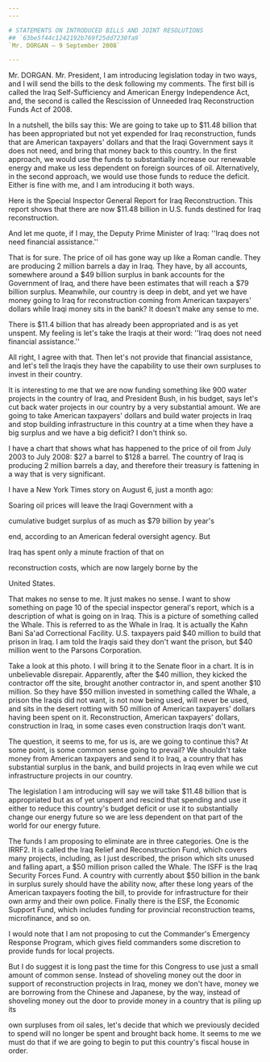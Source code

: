 ```yaml
---
---

# STATEMENTS ON INTRODUCED BILLS AND JOINT RESOLUTIONS
## `63be5f44c1242192b769f25dd7230fa9`
`Mr. DORGAN — 9 September 2008`

---
```



Mr. DORGAN. Mr. President, I am introducing legislation today in two 
ways, and I will send the bills to the desk following my comments. The 
first bill is called the Iraq Self-Sufficiency and American Energy 
Independence Act, and, the second is called the Rescission of Unneeded 
Iraq Reconstruction Funds Act of 2008.

In a nutshell, the bills say this: We are going to take up to $11.48 
billion that has been appropriated but not yet expended for Iraq 
reconstruction, funds that are American taxpayers' dollars and that the 
Iraqi Government says it does not need, and bring that money back to 
this country. In the first approach, we would use the funds to 
substantially increase our renewable energy and make us less dependent 
on foreign sources of oil. Alternatively, in the second approach, we 
would use those funds to reduce the deficit. Either is fine with me, 
and I am introducing it both ways.

Here is the Special Inspector General Report for Iraq Reconstruction. 
This report shows that there are now $11.48 billion in U.S. funds 
destined for Iraq reconstruction.

And let me quote, if I may, the Deputy Prime Minister of Iraq: ''Iraq 
does not need financial assistance.''

That is for sure. The price of oil has gone way up like a Roman 
candle. They are producing 2 million barrels a day in Iraq. They have, 
by all accounts, somewhere around a $49 billion surplus in bank 
accounts for the Government of Iraq, and there have been estimates that 
will reach a $79 billion surplus. Meanwhile, our country is deep in 
debt, and yet we have money going to Iraq for reconstruction coming 
from American taxpayers' dollars while Iraqi money sits in the bank? It 
doesn't make any sense to me.

There is $11.4 billion that has already been appropriated and is as 
yet unspent. My feeling is let's take the Iraqis at their word: ''Iraq 
does not need financial assistance.''

All right, I agree with that. Then let's not provide that financial 
assistance, and let's tell the Iraqis they have the capability to use 
their own surpluses to invest in their country.

It is interesting to me that we are now funding something like 900 
water projects in the country of Iraq, and President Bush, in his 
budget, says let's cut back water projects in our country by a very 
substantial amount. We are going to take American taxpayers' dollars 
and build water projects in Iraq and stop building infrastructure in 
this country at a time when they have a big surplus and we have a big 
deficit? I don't think so.

I have a chart that shows what has happened to the price of oil from 
July 2003 to July 2008: $27 a barrel to $128 a barrel. The country of 
Iraq is producing 2 million barrels a day, and therefore their treasury 
is fattening in a way that is very significant.

I have a New York Times story on August 6, just a month ago:




 Soaring oil prices will leave the Iraqi Government with a 


 cumulative budget surplus of as much as $79 billion by year's 


 end, according to an American federal oversight agency. But 


 Iraq has spent only a minute fraction of that on 


 reconstruction costs, which are now largely borne by the 


 United States.


That makes no sense to me. It just makes no sense. I want to show 
something on page 10 of the special inspector general's report, which 
is a description of what is going on in Iraq. This is a picture of 
something called the Whale. This is referred to as the Whale in Iraq. 
It is actually the Kahn Bani Sa'ad Correctional Facility. U.S. 
taxpayers paid $40 million to build that prison in Iraq. I am told the 
Iraqis said they don't want the prison, but $40 million went to the 
Parsons Corporation.

Take a look at this photo. I will bring it to the Senate floor in a 
chart. It is in unbelievable disrepair. Apparently, after the $40 
million, they kicked the contractor off the site, brought another 
contractor in, and spent another $10 million. So they have $50 million 
invested in something called the Whale, a prison the Iraqis did not 
want, is not now being used, will never be used, and sits in the desert 
rotting with 50 million of American taxpayers' dollars having been 
spent on it. Reconstruction, American taxpayers' dollars, construction 
in Iraq, in some cases even construction Iraqis don't want.

The question, it seems to me, for us is, are we going to continue 
this? At some point, is some common sense going to prevail? We 
shouldn't take money from American taxpayers and send it to Iraq, a 
country that has substantial surplus in the bank, and build projects in 
Iraq even while we cut infrastructure projects in our country.

The legislation I am introducing will say we will take $11.48 billion 
that is appropriated but as of yet unspent and rescind that spending 
and use it either to reduce this country's budget deficit or use it to 
substantially change our energy future so we are less dependent on that 
part of the world for our energy future.

The funds I am proposing to eliminate are in three categories. One is 
the IRRF2. It is called the Iraq Relief and Reconstruction Fund, which 
covers many projects, including, as I just described, the prison which 
sits unused and falling apart, a $50 million prison called the Whale. 
The ISFF is the Iraq Security Forces Fund. A country with currently 
about $50 billion in the bank in surplus surely should have the ability 
now, after these long years of the American taxpayers footing the bill, 
to provide for infrastructure for their own army and their own police. 
Finally there is the ESF, the Economic Support Fund, which includes 
funding for provincial reconstruction teams, microfinance, and so on.

I would note that I am not proposing to cut the Commander's Emergency 
Response Program, which gives field commanders some discretion to 
provide funds for local projects.

But I do suggest it is long past the time for this Congress to use 
just a small amount of common sense. Instead of shoveling money out the 
door in support of reconstruction projects in Iraq, money we don't 
have, money we are borrowing from the Chinese and Japanese, by the way, 
instead of shoveling money out the door to provide money in a country 
that is piling up its


own surpluses from oil sales, let's decide that which we previously 
decided to spend will no longer be spent and brought back home. It 
seems to me we must do that if we are going to begin to put this 
country's fiscal house in order.